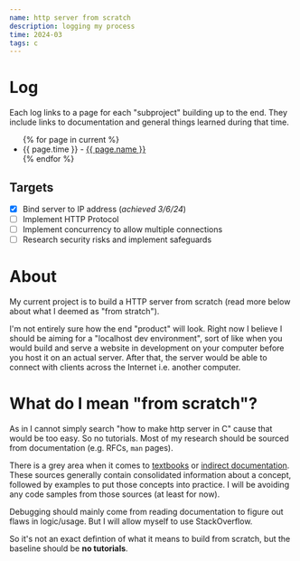 ```yaml
---
name: http server from scratch
description: logging my process
time: 2024-03
tags: c
---
```


# Log

Each log links to a page for each "subproject" building up to the end. They include links to documentation and general things learned during that time.

<ul>
{% for page in current %}
    <li>
    {{ page.time }} - <a href="{{ page.url }}">{{ page.name }}</a>
    </li>
{% endfor %}
</ul>

## Targets

- [X] Bind server to IP address (*achieved 3/6/24*)
- [ ] Implement HTTP Protocol
- [ ] Implement concurrency to allow multiple connections
- [ ] Research security risks and implement safeguards

# About

My current project is to build a HTTP server from scratch (read more below about what I deemed as "from stratch").

I'm not entirely sure how the end "product" will look. Right now I believe I should be aiming for a "localhost dev environment", sort of like when you would build and serve a website in development on your computer before you host it on an actual server. After that, the server would be able to connect with clients across the Internet i.e. another computer.

# What do I mean "from scratch"?

As in I cannot simply search "how to make http server in C" cause that would be too easy. So no tutorials. Most of my research should be sourced from documentation (e.g. RFCs, `man` pages). 

There is a grey area when it comes to [textbooks](https://beej.us/guide/bgnet/html/split/index.html) or [indirect documentation](https://www.ibm.com/docs/en/i/7.5?topic=programming-how-sockets-work). These sources generally contain consolidated information about a concept, followed by examples to put those concepts into practice. I will be avoiding any code samples from those sources (at least for now).

Debugging should mainly come from reading documentation to figure out flaws in logic/usage. But I will allow myself to use StackOverflow.

So it's not an exact defintion of what it means to build from scratch, but the baseline should be **no tutorials**.